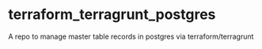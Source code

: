 # terraform_terragrunt_postgres
A repo to manage master table records in postgres via terraform/terragrunt
